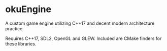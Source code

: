 # okuEngine
A custom game engine utilizing C++17 and decent modern architecture practice.

Requires C++17, SDL2, OpenGL and GLEW. Included are CMake finders for these libraries.
